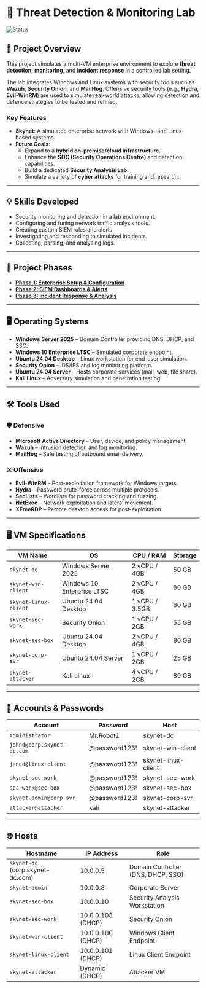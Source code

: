 # 🚨 Threat Detection & Monitoring Lab  
![Status](https://img.shields.io/badge/status-In%20Development-yellow)

## 📝 Project Overview  
This project simulates a multi-VM enterprise environment to explore **threat detection**, **monitoring**, and **incident response** in a controlled lab setting.  

The lab integrates Windows and Linux systems with security tools such as **Wazuh**, **Security Onion**, and **MailHog**. Offensive security tools (e.g., **Hydra**, **Evil-WinRM**) are used to simulate real-world attacks, allowing detection and defence strategies to be tested and refined.  

### Key Features
- **Skynet**: A simulated enterprise network with Windows- and Linux-based systems.  
- **Future Goals**:  
  - Expand to a **hybrid on-premise/cloud infrastructure**.  
  - Enhance the **SOC (Security Operations Centre)** and detection capabilities.  
  - Build a dedicated **Security Analysis Lab**.  
  - Simulate a variety of **cyber attacks** for training and research.  

---

## 💡 Skills Developed
- Security monitoring and detection in a lab environment.  
- Configuring and tuning network traffic analysis tools.  
- Creating custom SIEM rules and alerts.  
- Investigating and responding to simulated incidents.  
- Collecting, parsing, and analysing logs.  

---

## 📅 Project Phases

- [**Phase 1: Enterprise Setup & Configuration**](https://github.com/Genvarelli/Threat-Detection-Monitoring-Lab/tree/main/Phase%201%3A%20Enterprise%20Setup%20%26%20Configuration)  
- [**Phase 2: SIEM Dashboards & Alerts**](https://github.com/Genvarelli/Threat-Detection-Monitoring-Lab/tree/main/Phase%202%3A%20SIEM%20Alerts%20%26%20Dashboards)  
- [**Phase 3: Incident Response & Analysis**](https://github.com/Genvarelli/Threat-Detection-Monitoring-Lab/tree/main/Phase%203%3A%20Incident%20Response%20%26%20Analysis)  

---

## 🖥️ Operating Systems
- **Windows Server 2025** – Domain Controller providing DNS, DHCP, and SSO.  
- **Windows 10 Enterprise LTSC** – Simulated corporate endpoint.  
- **Ubuntu 24.04 Desktop** – Linux workstation for end-user simulation.  
- **Security Onion** – IDS/IPS and log monitoring platform.  
- **Ubuntu 24.04 Server** – Hosts corporate services (mail, web, file share).  
- **Kali Linux** – Adversary simulation and penetration testing.  

---

## 🛠️ Tools Used

### 🛡️ Defensive
- **Microsoft Active Directory** – User, device, and policy management.  
- **Wazuh** – Intrusion detection and log monitoring.  
- **MailHog** – Safe testing of outbound email delivery.  

### ⚔️ Offensive
- **Evil-WinRM** – Post-exploitation framework for Windows targets.  
- **Hydra** – Password brute-force across multiple protocols.  
- **SecLists** – Wordlists for password cracking and fuzzing.  
- **NetExec** – Network exploitation and lateral movement.  
- **XFreeRDP** – Remote desktop access for post-exploitation.  

---

## 🖥️ VM Specifications  

| VM Name               | OS                        | CPU / RAM     | Storage |
|-----------------------|---------------------------|---------------|---------|
| `skynet-dc`           | Windows Server 2025       | 2 vCPU / 4GB  | 50 GB   |
| `skynet-win-client`   | Windows 10 Enterprise LTSC| 2 vCPU / 4GB  | 80 GB   |
| `skynet-linux-client` | Ubuntu 24.04 Desktop      | 1 vCPU / 3.5GB| 80 GB   |
| `skynet-sec-work`     | Security Onion            | 1 vCPU / 2GB  | 55 GB   |
| `skynet-sec-box`      | Ubuntu 24.04 Desktop      | 2 vCPU / 4GB  | 80 GB   |
| `skynet-corp-svr`     | Ubuntu 24.04 Server       | 1 vCPU / 2GB  | 25 GB   |
| `skynet-attacker`     | Kali Linux                | 4 vCPU / 2GB  | 80 GB   |

---

## 🔑 Accounts & Passwords  

| Account                       | Password       | Host             |
|-------------------------------|----------------|------------------|
| `Administrator`               | Mr.Robot1      | skynet-dc        |
| `johnd@corp.skynet-dc.com`    | @password123!  | skynet-win-client|
| `janed@linux-client`          | @password123!  | skynet-linux-client|
| `skynet-sec-work`             | @password123!  | skynet-sec-work  |
| `sec-work@sec-box`            | @password123!  | skynet-sec-box   |
| `skynet-admin@corp-svr`       | @password123!  | skynet-corp-svr  |
| `attacker@attacker`           | kali           | skynet-attacker  |

---

## 🌐 Hosts  

| Hostname                        | IP Address         | Role                                |
|---------------------------------|--------------------|-------------------------------------|
| `skynet-dc` (corp.skynet-dc.com)| 10.0.0.5           | Domain Controller (DNS, DHCP, SSO) |
| `skynet-admin`                  | 10.0.0.8           | Corporate Server                   |
| `skynet-sec-box`                | 10.0.0.10          | Security Analysis Workstation      |
| `skynet-sec-work`               | 10.0.0.103 (DHCP)  | Security Onion                     |
| `skynet-win-client`             | 10.0.0.100 (DHCP)  | Windows Client Endpoint            |
| `skynet-linux-client`           | 10.0.0.101 (DHCP)  | Linux Client Endpoint              |
| `skynet-attacker`               | Dynamic (DHCP)     | Attacker VM                        |
